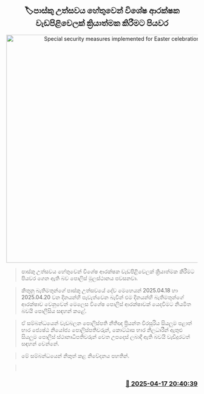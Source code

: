 <p align='center'><b><h2 align='center' title='Special security measures implemented for Easter celebrations'>🏷පාස්කු උත්සවය හේතුවෙන් විශේෂ ආරක්ෂක වැඩපිළිවෙලක් ක්‍රියාත්මක කිරීමට පියවර</h2></b></p>
<p align='center'><img src='https://helakuru.sgp1.cdn.digitaloceanspaces.com/esana/images/lib/srilanka-police[1].jpg' width='600' alt='Special security measures implemented for Easter celebrations'></p>

> පාස්කු උත්සවය හේතුවෙන් විශේෂ ආරක්ෂක වැඩපිළිවෙලක් ක්‍රියාත්මක කිරීමට පියවර ගෙන ඇති බව පොලිස් මුලස්ථානය පවසනවා.

> කිතුනු බැතිමතුන්ගේ පාස්කු උත්සවයේ දේව මෙහෙයන් 2025.04.18 හා 2025.04.20 වන දිනයන්හි පැවැත්වෙන බැවින් එම දිනයන්හි බැතිමතුන්ගේ ආරක්ෂාව වෙනුවෙන් මෙලෙස විශේෂ පොලිස් ආරක්ෂාවක් යෙදවීමට නියමිත බවයි පොලීසිය සඳහන් කළේ.

> ඒ සම්බන්ධයෙන් වැඩබලන පොලිස්පති නීතිඥ ප්‍රියන්ත වීරසූරිය සියලුම පළාත් භාර ජ්‍යෙෂ්ඨ නියෝජ්‍ය පොලිස්පතිවරුන්, කොට්ඨාස භාර නිලධාරීන් ඇතුළු සියලුම පොලිස් ස්ථානාධිපතිවරුන් වෙත උපදෙස් ලබාදී ඇති බවයි වැඩිදුරටත් සඳහන් වෙන්නේ.

> මේ සම්බන්ධයෙන් නිකුත් කළ නිවේදනය පහතින්. 

>  



<h3 align='right'><a href='https://www.helakuru.lk/esana/p/109302/'>📅 2025-04-17 20:40:39</a></h3>
